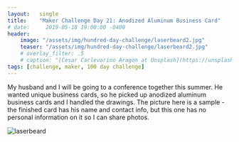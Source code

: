 ```yaml
---
layout:   single
title:    "Maker Challenge Day 21: Anodized Aluminum Business Card"
# date:     2019-05-18 19:00:00 -0400
header:
    image: "/assets/img/hundred-day-challenge/laserbeard2.jpg"
    teaser: "/assets/img/hundred-day-challenge/laserbeard2.jpg"
    # overlay_filter: .5
    # caption: "[Cesar Carlevarino Aragon at Unsplash](https://unsplash.com/photos/NL_DF0Klepc)"
tags: [challenge, maker, 100 day challenge]
---
```

My husband and I will be going to a conference together this summer. He wanted unique business cards, so he picked up anodized aluminum business cards and I handled the drawings. The picture here is a sample - the finished card has his name and contact info, but this one has no personal information on it so I can share photos.

![laserbeard]({{"/assets/img/hundred-day-challenge/laserbeard.jpg"}})
